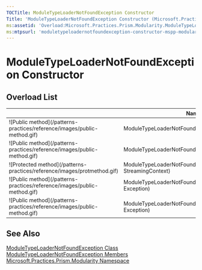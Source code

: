 ```yaml
---
TOCTitle: ModuleTypeLoaderNotFoundException Constructor
Title: 'ModuleTypeLoaderNotFoundException Constructor (Microsoft.Practices.Prism.Modularity)'
ms:assetid: 'Overload:Microsoft.Practices.Prism.Modularity.ModuleTypeLoaderNotFoundException.\#ctor'
ms:mtpsurl: 'moduletypeloadernotfoundexception-constructor-mspp-modularity.md'
---
```



# ModuleTypeLoaderNotFoundException Constructor

## Overload List


<table>

<thead>
<tr class="header">
<th> </th>
<th>Name</th>
<th>Description</th>
</tr>
</thead>
<tbody>
<tr class="odd">
<td>![Public method](/patterns-practices/reference/images/public-method.gif)</td>
<td>ModuleTypeLoaderNotFoundException</td>
<td><div class="summary">
Initializes a new instance of the <a href="/patterns-practices/reference/moduletypeloadernotfoundexception-class-mspp-modularity
">ModuleTypeLoaderNotFoundException</a> class.
</div></td>
</tr>
<tr class="even">
<td>![Public method](/patterns-practices/reference/images/public-method.gif)</td>
<td>ModuleTypeLoaderNotFoundException(String)</td>
<td><div class="summary">
Initializes a new instance of the <a href="/patterns-practices/reference/moduletypeloadernotfoundexception-class-mspp-modularity
">ModuleTypeLoaderNotFoundException</a> class with a specified error message.
</div></td>
</tr>
<tr class="odd">
<td>![Protected method](/patterns-practices/reference/images/protmethod.gif)</td>
<td>ModuleTypeLoaderNotFoundException(SerializationInfo, StreamingContext)</td>
<td><div class="summary">
Initializes a new instance with serialized data.
</div></td>
</tr>
<tr class="even">
<td>![Public method](/patterns-practices/reference/images/public-method.gif)</td>
<td>ModuleTypeLoaderNotFoundException(String, Exception)</td>
<td><div class="summary">
Initializes a new instance of the <a href="/patterns-practices/reference/moduletypeloadernotfoundexception-class-mspp-modularity">ModuleTypeLoaderNotFoundException</a> class with a specified error message.
</div></td>
</tr>
<tr class="odd">
<td>![Public method](/patterns-practices/reference/images/public-method.gif)</td>
<td>ModuleTypeLoaderNotFoundException(String, String, Exception)</td>
<td><div class="summary">
Initializes the exception with a particular module, error message and inner exception that happened.
</div></td>
</tr>
</tbody>
</table>

## See Also

[ModuleTypeLoaderNotFoundException Class](/patterns-practices/reference/moduletypeloadernotfoundexception-class-mspp-modularity)<br/>
[ModuleTypeLoaderNotFoundException Members](/patterns-practices/reference/moduletypeloadernotfoundexception-members-mspp-modularity)<br/>
[Microsoft.Practices.Prism.Modularity Namespace](/patterns-practices/reference/mspp-modularity-namespace)<br/>